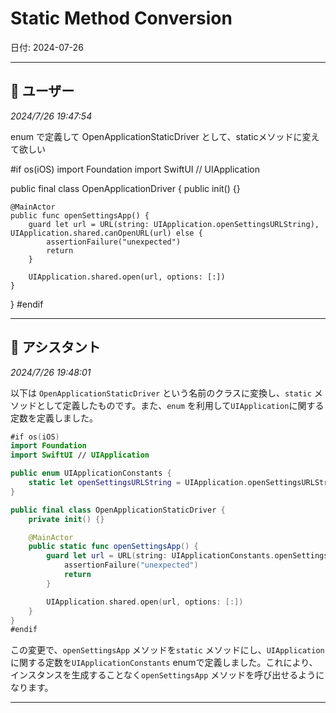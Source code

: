 # Static Method Conversion

日付: 2024-07-26

---

## 👤 ユーザー
*2024/7/26 19:47:54*

enum で定義して OpenApplicationStaticDriver として、staticメソッドに変えて欲しい

#if os(iOS)
import Foundation
import SwiftUI // UIApplication

public final class OpenApplicationDriver {
    public init() {}

    @MainActor
    public func openSettingsApp() {
        guard let url = URL(string: UIApplication.openSettingsURLString), UIApplication.shared.canOpenURL(url) else {
            assertionFailure("unexpected")
            return
        }

        UIApplication.shared.open(url, options: [:])
    }
}
#endif

---

## 🤖 アシスタント
*2024/7/26 19:48:01*

以下は `OpenApplicationStaticDriver` という名前のクラスに変換し、`static` メソッドとして定義したものです。また、`enum` を利用して`UIApplication`に関する定数を定義しました。

```swift
#if os(iOS)
import Foundation
import SwiftUI // UIApplication

public enum UIApplicationConstants {
    static let openSettingsURLString = UIApplication.openSettingsURLString
}

public final class OpenApplicationStaticDriver {
    private init() {}

    @MainActor
    public static func openSettingsApp() {
        guard let url = URL(string: UIApplicationConstants.openSettingsURLString), UIApplication.shared.canOpenURL(url) else {
            assertionFailure("unexpected")
            return
        }

        UIApplication.shared.open(url, options: [:])
    }
}
#endif
```

この変更で、`openSettingsApp` メソッドを`static` メソッドにし、`UIApplication` に関する定数を`UIApplicationConstants` enumで定義しました。これにより、インスタンスを生成することなく`openSettingsApp` メソッドを呼び出せるようになります。

---

